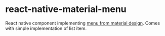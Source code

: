 # react-native-material-menu

React native component implementing [menu from material design](https://material.io/guidelines/components/menus.html). Comes  with simple implementation of list item.


